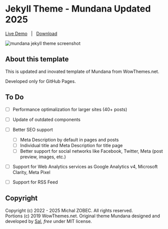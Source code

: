 # Jekyll Theme - Mundana Updated 2025

[Live Demo](https://mundana-theme-jekyll-2025.zobecdevtest.cz/) &nbsp; | &nbsp; 
[Download](https://github.com/michalzobec/mundana-theme-jekyll-2025/archive/master.zip)

![mundana jekyll theme screenshot](assets/images/screenshot.jpg)

## About this template

This is updated and inovated template of Mundana from WowThemes.net.

Developed only for GitHub Pages.

## To Do

- [ ] Performance optimalization for larger sites (40+ posts)
- [ ] Update of outdated components
- [ ] Better SEO support
   - [ ] Meta Description by default in pages and posts
   - [ ] Individual title and Meta Description for title page
   - [ ] Better support for social networks like Facebook, Twitter, Meta (post preview, images, etc.)
- [ ] Support for Web Analytics services as Google Analytics v4, Microsoft Clarity, Meta Pixel
- [ ] Support for RSS Feed


<!-- ### Documentation -->

<!-- [How to install & use](https://bootstrapstarter.com/bootstrap-templates/mundana-theme-jekyll/) -->

## Copyright

Copyright (c) 2022 - 2025 Michal ZOBEC. All rights reserved.  
Portions (c) 2019 WowThemes.net. Original theme Mundana designed and developed by [Sal](https://www.wowthemes.net), *free* under MIT license. 

